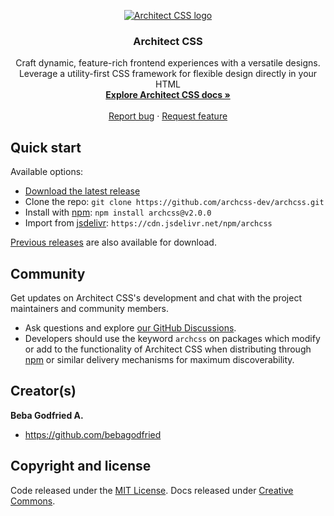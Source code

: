 <p align="center">
  <a href="https://archcss.com/">
    <img src="https://get.archcss.com/brand/archcss-logo-banner-t.png" alt="Architect CSS logo" width="" height="">
  </a>
</p>

<h3 align="center">Architect CSS</h3>

<p align="center">
  Craft dynamic, feature-rich frontend experiences with a versatile designs. Leverage a utility-first CSS framework for flexible design directly in your HTML
  <br>
  <a href="https://archcss.com"><strong>Explore Architect CSS docs »</strong></a>
  <br>
  <br>
  <a href="https://github.com/archcss-dev/archcss/issues/new?assignees=-&labels=bug&template=bug_report.yml">Report bug</a>
  ·
  <a href="https://github.com/archcss-dev/archcss/issues/new?assignees=&labels=feature&template=feature_request.yml">Request feature</a>
</p>

## Quick start

Available options:

- [Download the latest release](https://github.com/archcss-dev/archcss/archive/v2.0.0.zip)
- Clone the repo: `git clone https://github.com/archcss-dev/archcss.git`
- Install with [npm](https://www.npmjs.com/): `npm install archcss@v2.0.0`
- Import from [jsdelivr](https://jsdelivr.com/): `https://cdn.jsdelivr.net/npm/archcss`


[Previous releases](https://github.com/archcss-dev/archcss/releases) are also available for download.


## Community

Get updates on Architect CSS's development and chat with the project maintainers and community members.

- Ask questions and explore [our GitHub Discussions](https://github.com/archcss-dev/archcss/discussions).
- Developers should use the keyword `archcss` on packages which modify or add to the functionality of Architect CSS when distributing through [npm](https://www.npmjs.com/browse/keyword/archcss) or similar delivery mechanisms for maximum discoverability.


## Creator(s)

**Beba Godfried A.**

- <https://github.com/bebagodfried>

## Copyright and license

Code released under the [MIT License](https://github.com/archcss-dev/archcss/blob/main/LICENSE). Docs released under [Creative Commons](https://creativecommons.org/licenses/by/3.0/).



